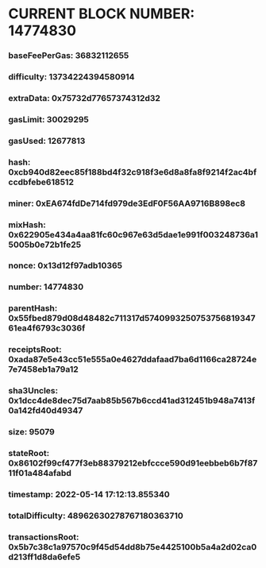# CURRENT BLOCK NUMBER: 14774830

### baseFeePerGas: 36832112655
### difficulty: 13734224394580914
### extraData: 0x75732d77657374312d32
### gasLimit: 30029295
### gasUsed: 12677813
### hash: 0xcb940d82eec85f188bd4f32c918f3e6d8a8fa8f9214f2ac4bfccdbfebe618512
### miner: 0xEA674fdDe714fd979de3EdF0F56AA9716B898ec8
### mixHash: 0x622905e434a4aa81fc60c967e63d5dae1e991f003248736a15005b0e72b1fe25
### nonce: 0x13d12f97adb10365
### number: 14774830
### parentHash: 0x55fbed879d08d48482c711317d574099325075375681934761ea4f6793c3036f
### receiptsRoot: 0xada87e5e43cc51e555a0e4627ddafaad7ba6d1166ca28724e7e7458eb1a79a12
### sha3Uncles: 0x1dcc4de8dec75d7aab85b567b6ccd41ad312451b948a7413f0a142fd40d49347
### size: 95079
### stateRoot: 0x86102f99cf477f3eb88379212ebfccce590d91eebbeb6b7f8711f01a484afabd
### timestamp: 2022-05-14 17:12:13.855340
### totalDifficulty: 48962630278767180363710
### transactionsRoot: 0x5b7c38c1a97570c9f45d54dd8b75e4425100b5a4a2d02ca0d213ff1d8da6efe5
